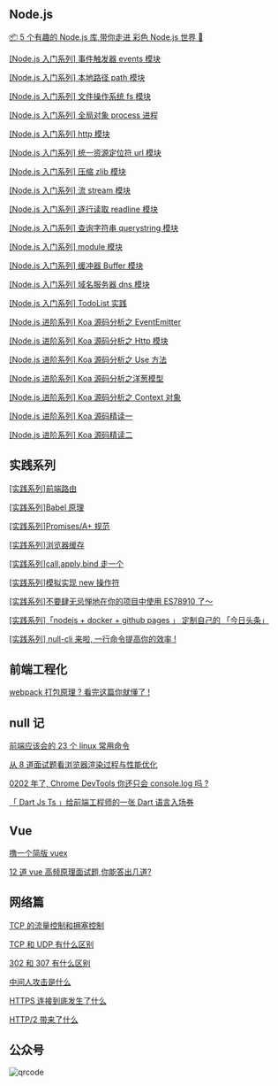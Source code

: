 ## Node.js

[📦 5 个有趣的 Node.js 库,带你走进 彩色 Node.js 世界 🎉](https://github.com/webfansplz/article/issues/19)

[[Node.js 入门系列] 事件触发器 events 模块](https://github.com/webfansplz/article/issues/22)

[[Node.js 入门系列] 本地路径 path 模块](https://github.com/webfansplz/article/issues/23)

[[Node.js 入门系列] 文件操作系统 fs 模块](https://github.com/webfansplz/article/issues/24)

[[Node.js 入门系列] 全局对象 process 进程](https://github.com/webfansplz/article/issues/25)

[[Node.js 入门系列] http 模块 ](https://github.com/webfansplz/article/issues/26)

[[Node.js 入门系列] 统一资源定位符 url 模块](https://github.com/webfansplz/article/issues/27)

[[Node.js 入门系列] 压缩 zlib 模块 ](https://github.com/webfansplz/article/issues/28)

[[Node.js 入门系列] 流 stream 模块](https://github.com/webfansplz/article/issues/29)

[[Node.js 入门系列] 逐行读取 readline 模块](https://github.com/webfansplz/article/issues/30)

[[Node.js 入门系列] 查询字符串 querystring 模块](https://github.com/webfansplz/article/issues/31)

[[Node.js 入门系列] module 模块](https://github.com/webfansplz/article/issues/32)

[[Node.js 入门系列] 缓冲器 Buffer 模块](https://github.com/webfansplz/article/issues/33)

[[Node.js 入门系列] 域名服务器 dns 模块](https://github.com/webfansplz/article/issues/34)

[[Node.js 入门系列] TodoList 实践](https://github.com/webfansplz/article/tree/master/meetNodejs/todolist)

[[Node.js 进阶系列] Koa 源码分析之 EventEmitter](https://github.com/webfansplz/article/issues/7)

[[Node.js 进阶系列] Koa 源码分析之 Http 模块](https://github.com/webfansplz/article/issues/8)

[[Node.js 进阶系列] Koa 源码分析之 Use 方法](https://github.com/webfansplz/article/issues/9)

[[Node.js 进阶系列] Koa 源码分析之洋葱模型 ](https://github.com/webfansplz/article/issues/10)

[[Node.js 进阶系列] Koa 源码分析之 Context 对象](https://github.com/webfansplz/article/issues/11)

[[Node.js 进阶系列] Koa 源码精读一](https://github.com/webfansplz/article/issues/12)

[[Node.js 进阶系列] Koa 源码精读二](https://github.com/webfansplz/article/issues/13)

## 实践系列

[[实践系列]前端路由](https://github.com/webfansplz/article/issues/1)

[[实践系列]Babel 原理](https://github.com/webfansplz/article/issues/2)

[[实践系列]Promises/A+ 规范](https://github.com/webfansplz/article/issues/3)

[[实践系列]浏览器缓存](https://github.com/webfansplz/article/issues/4)

[[实践系列]call,apply,bind 走一个](https://github.com/webfansplz/article/issues/5)

[[实践系列]模拟实现 new 操作符](https://github.com/webfansplz/article/issues/6)

[[实践系列]不要肆无忌惮地在你的项目中使用 ES78910 了～](https://github.com/webfansplz/article/issues/14)

[[实践系列]「nodejs + docker + github pages 」 定制自己的 「今日头条」](https://github.com/webfansplz/article/issues/17)

[[实践系列] null-cli 来啦, 一行命令提高你的效率 ! ](https://github.com/webfansplz/article/issues/18)

## 前端工程化

[webpack 打包原理 ? 看完这篇你就懂了 ! ](https://github.com/webfansplz/article/issues/38)

## null 记

[前端应该会的 23 个 linux 常用命令](https://github.com/webfansplz/article/issues/37)

[从 8 道面试题看浏览器渲染过程与性能优化](https://github.com/webfansplz/article/issues/39)

[0202 年了, Chrome DevTools 你还只会 console.log 吗 ?](https://github.com/webfansplz/article/issues/36)

[「 Dart Js Ts 」给前端工程师的一张 Dart 语言入场券](https://github.com/webfansplz/article/issues/41)

## Vue

[撸一个简版 vuex](https://github.com/webfansplz/article/issues/20)

[12 道 vue 高频原理面试题,你能答出几道?
](https://github.com/webfansplz/article/issues/35)

## 网络篇

[TCP 的流量控制和拥塞控制](https://github.com/webfansplz/article/blob/master/network/tcp%E6%B5%81%E9%87%8F%E6%8E%A7%E5%88%B6%E5%92%8C%E6%8B%A5%E5%A1%9E%E6%8E%A7%E5%88%B6.md)

[TCP 和 UDP 有什么区别](https://github.com/webfansplz/article/blob/master/network/tcp-diff-udp.md)

[302 和 307 有什么区别](https://github.com/webfansplz/article/blob/master/network/302-diff-307.md)

[中间人攻击是什么](https://github.com/webfansplz/article/blob/master/network/MITM.md)

[HTTPS 连接到底发生了什么](https://github.com/webfansplz/article/blob/master/network/https.md)

[HTTP/2 带来了什么](https://github.com/webfansplz/article/blob/master/network/http2.md)

## 公众号

![qrcode](./qrcode.gif)
